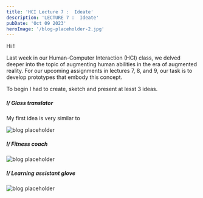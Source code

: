 ```yaml
---
title: 'HCI Lecture 7 :  Ideate'
description: 'LECTURE 7 :  Ideate'
pubDate: 'Oct 09 2023'
heroImage: '/blog-placeholder-2.jpg'
---
```


Hi !

Last week in our Human-Computer Interaction (HCI) class, we delved deeper into the topic of augmenting human abilities in the era of augmented reality. For our upcoming assignments in lectures 7, 8, and 9, our task is to develop prototypes that embody this concept.

To begin I had to create, sketch and present at lesst 3 ideas.

##### I/ Glass translator

My first idea is very similar to 

![blog placeholder](/dessin1.jpg)


##### I/ Fitness coach


![blog placeholder](/dessin2.jpg)


##### I/ Learning assistant glove


![blog placeholder](/dessin3.jpg)

